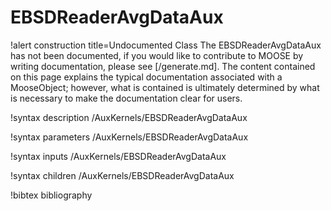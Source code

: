 <!-- MOOSE Documentation Stub: Remove this when content is added. -->

# EBSDReaderAvgDataAux

!alert construction title=Undocumented Class
The EBSDReaderAvgDataAux has not been documented, if you would like to contribute to MOOSE by
writing documentation, please see [/generate.md]. The content contained on this page explains
the typical documentation associated with a MooseObject; however, what is contained is ultimately
determined by what is necessary to make the documentation clear for users.

!syntax description /AuxKernels/EBSDReaderAvgDataAux

!syntax parameters /AuxKernels/EBSDReaderAvgDataAux

!syntax inputs /AuxKernels/EBSDReaderAvgDataAux

!syntax children /AuxKernels/EBSDReaderAvgDataAux

!bibtex bibliography
